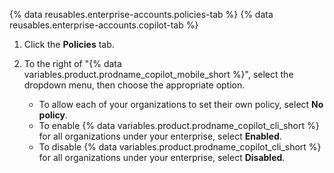 {% data reusables.enterprise-accounts.policies-tab %}
{% data reusables.enterprise-accounts.copilot-tab %}
1. Click the **Policies** tab.
1. To the right of "{% data variables.product.prodname_copilot_mobile_short %}", select the dropdown menu, then choose the appropriate option.

    - To allow each of your organizations to set their own policy, select **No policy**.
    - To enable {% data variables.product.prodname_copilot_cli_short %} for all organizations under your enterprise, select **Enabled**.
    - To disable {% data variables.product.prodname_copilot_cli_short %} for all organizations under your enterprise, select **Disabled**.
